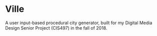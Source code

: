 # Ville

A user input-based procedural city generator, built for my Digital Media Design Senior Project (CIS497) in the fall of 2018.
